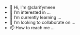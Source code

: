 - 👋 Hi, I’m @clarifymeee
- 👀 I’m interested in ...
- 🌱 I’m currently learning ...
- 💞️ I’m looking to collaborate on ...
- 📫 How to reach me ...

<!---
clarifymeee/clarifymeee is a ✨ special ✨ repository because its `README.md` (this file) appears on your GitHub profile.
You can click the Preview link to take a look at your changes.
--->
